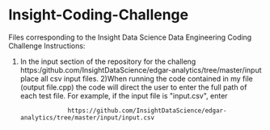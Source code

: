 # Insight-Coding-Challenge
Files corresponding to the Insight Data Science Data Engineering Coding Challenge
Instructions: 
1) In the input section of the repository for the challeng https:/github.com/InsightDataScience/edgar-analytics/tree/master/input place all csv input files.
2)When running the code contained in my file (output file.cpp) the code will direct the user to enter the full path of each test file. For example, if the input file is "input.csv", enter

                    https://github.com/InsightDataScience/edgar-analytics/tree/master/input/input.csv
                    
                    


  
